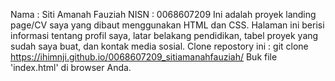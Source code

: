 Nama : Siti Amanah Fauziah
NISN : 0068607209
Ini adalah proyek landing page/CV saya yang dibaut menggunakan HTML dan CSS. Halaman ini berisi informasi tentang profil saya, latar belakang pendidikan, tabel proyek yang sudah saya buat, dan kontak media sosial.
Clone repostory ini :
git clone https://ihimnji.github.io/0068607209_sitiamanahfauziah/
Buk file 'index.html' di browser Anda. 
